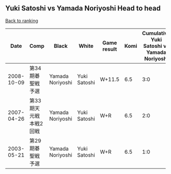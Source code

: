 ## Yuki Satoshi vs Yamada Noriyoshi Head to head

[Back to ranking](../../index.md)




| **Date** | **Comp** | **Black** | **White** | **Game result** | **Komi** | **Cumulative Yuki Satoshi vs Yamada Noriyoshi** | **Yuki Satoshi streak** | **Yamada Noriyoshi streak** | 
| --- | --- | --- | --- | --- | --- | --- | --- | --- |
| 2008-10-09 | 第34期碁聖戦予選 | Yamada Noriyoshi | Yuki Satoshi | W+11.5 | 6.5 | 3:0 | 3 | 0 | 
| 2007-04-26 | 第33期天元戦本戦2回戦 | Yamada Noriyoshi | Yuki Satoshi | W+R | 6.5 | 2:0 | 2 | 0 | 
| 2003-05-21 | 第29期碁聖戦予選 | Yamada Noriyoshi | Yuki Satoshi | W+R | 6.5 | 1:0 | 1 | 0 |




